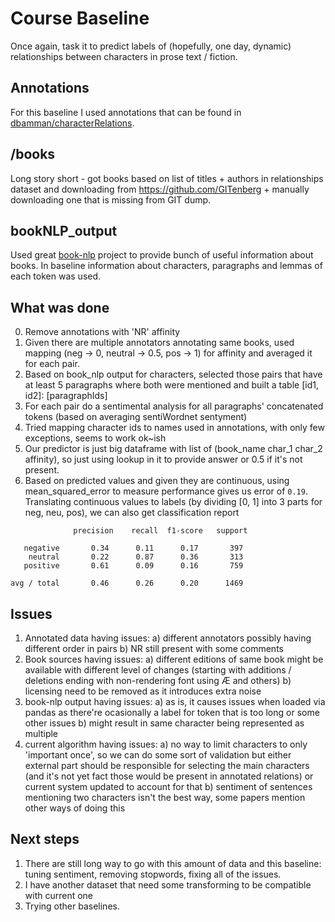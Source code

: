 # Course Baseline

Once again, task it to predict labels of (hopefully, one day, dynamic) relationships between characters in prose text / fiction.

## Annotations

For this baseline I used annotations that can be found in [dbamman/characterRelations](https://github.com/dbamman/characterRelations).

## /books

Long story short - got books based on list of titles + authors in relationships dataset and downloading from https://github.com/GITenberg + manually downloading one that is missing from GIT dump.

## bookNLP_output

Used great [book-nlp](https://github.com/dbamman/book-nlp) project to provide bunch of useful information about books. In baseline information about characters, paragraphs and lemmas of each token was used.

## What was done

0. Remove annotations with 'NR' affinity
1. Given there are multiple annotators annotating same books, used mapping (neg -> 0, neutral -> 0.5, pos -> 1) for affinity and averaged it for each pair.
2. Based on book_nlp output for characters, selected those pairs that have at least 5 paragraphs where both were mentioned and built a table [id1, id2]: [paragraphIds]
3. For each pair do a sentimental analysis for all paragraphs' concatenated tokens (based on averaging sentiWordnet sentyment)
4. Tried mapping character ids to names used in annotations, with only few exceptions, seems to work ok~ish
5. Our predictor is just big dataframe with list of (book_name char_1 char_2 affinity), so just using lookup in it to provide answer or 0.5 if it's not present.
6. Based on predicted values and given they are continuous, using mean_squared_error to measure performance gives us error of `0.19`. Translating continuous values to labels (by dividing [0, 1] into 3 parts for neg, neu, pos), we can also get classification report
```
              precision    recall  f1-score   support

   negative       0.34      0.11      0.17       397
    neutral       0.22      0.87      0.36       313
   positive       0.61      0.09      0.16       759

avg / total       0.46      0.26      0.20      1469
```

## Issues

1. Annotated data having issues:
  a) different annotators possibly having different order in pairs
  b) NR still present with some comments
2. Book sources having issues:
  a) different editions of same book might be available with different level of changes (starting with additions / deletions ending with non-rendering font using Æ and others)
  b) licensing need to be removed as it introduces extra noise
3. book-nlp output having issues:
  a) as is, it causes issues when loaded via pandas as there're ocasionally a label for token that is too long or some other issues
  b) might result in same character being represented as multiple
4. current algorithm having issues:
  a) no way to limit characters to only 'important once', so we can do some sort of validation but either external part should be responsible for selecting the main characters (and it's not yet fact those would be present in annotated relations) or current system updated to account for that
  b) sentiment of sentences mentioning two characters isn't the best way, some papers mention other ways of doing this

## Next steps

1. There are still long way to go with this amount of data and this baseline: tuning sentiment, removing stopwords, fixing all of the issues.
2. I have another dataset that need some transforming to be compatible with current one
3. Trying other baselines.